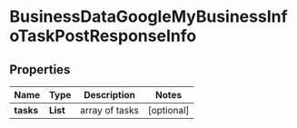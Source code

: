 # BusinessDataGoogleMyBusinessInfoTaskPostResponseInfo


## Properties

| Name | Type | Description | Notes |
|------------ | ------------- | ------------- | -------------|
**tasks** | **List<BusinessDataGoogleMyBusinessInfoTaskPostTaskInfo>** | array of tasks |[optional]|